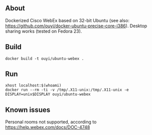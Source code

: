 ## About

Dockerized Cisco WebEx based on 32-bit Ubuntu (see also: https://github.com/ouyi/docker-ubuntu-precise-core-i386). Desktop sharing works (tested on Fedora 23).

## Build

	docker build -t ouyi/ubuntu-webex .

## Run

	xhost localhost:$(whoami)
	docker run --rm -ti -v /tmp/.X11-unix:/tmp/.X11-unix -e DISPLAY=unix$DISPLAY ouyi/ubuntu-webex

## Known issues

Personal rooms not supported, according to https://help.webex.com/docs/DOC-4748
